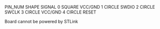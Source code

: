 PIN_NUM     SHAPE   SIGNAL
0           SQUARE  VCC/GND
1           CIRCLE  SWDIO
2           CIRCLE  SWCLK
3           CIRCLE  VCC/GND
4           CIRCLE  RESET

Board cannot be powered by STLink